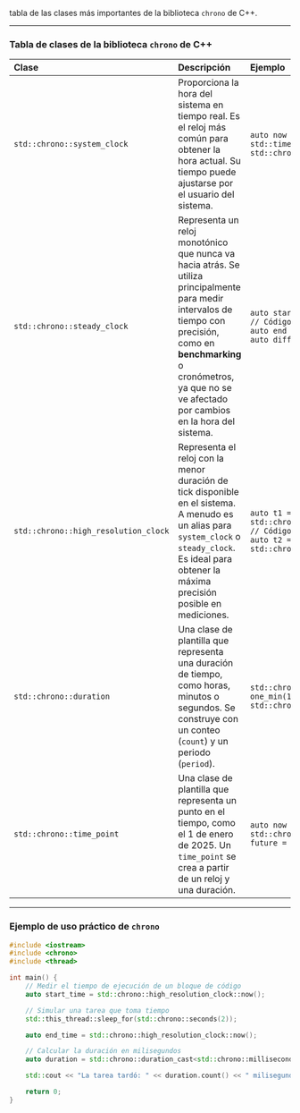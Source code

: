tabla de las clases más importantes de la biblioteca `chrono` de C++.

-----

### Tabla de clases de la biblioteca `chrono` de C++

| Clase | Descripción | Ejemplo |
| :--- | :--- | :--- |
| `std::chrono::system_clock` | Proporciona la hora del sistema en tiempo real. Es el reloj más común para obtener la hora actual. Su tiempo puede ajustarse por el usuario del sistema. | `auto now = std::chrono::system_clock::now();` <br> `std::time_t now_c = std::chrono::system_clock::to_time_t(now);` |
| `std::chrono::steady_clock` | Representa un reloj monotónico que nunca va hacia atrás. Se utiliza principalmente para medir intervalos de tiempo con precisión, como en **benchmarking** o cronómetros, ya que no se ve afectado por cambios en la hora del sistema. | `auto start = std::chrono::steady_clock::now();` <br> `// Código a medir` <br> `auto end = std::chrono::steady_clock::now();` <br> `auto diff = end - start;` |
| `std::chrono::high_resolution_clock` | Representa el reloj con la menor duración de tick disponible en el sistema. A menudo es un alias para `system_clock` o `steady_clock`. Es ideal para obtener la máxima precisión posible en mediciones. | `auto t1 = std::chrono::high_resolution_clock::now();` <br> `// Código a medir` <br> `auto t2 = std::chrono::high_resolution_clock::now();` |
| `std::chrono::duration` | Una clase de plantilla que representa una duración de tiempo, como horas, minutos o segundos. Se construye con un conteo (`count`) y un periodo (`period`). | `std::chrono::duration<double, std::ratio<60>> one_min(1.0);` <br> `std::chrono::seconds s(10);` |
| `std::chrono::time_point` | Una clase de plantilla que representa un punto en el tiempo, como el 1 de enero de 2025. Un `time_point` se crea a partir de un reloj y una duración. | `auto now = std::chrono::steady_clock::now();` <br> `std::chrono::time_point<std::chrono::steady_clock> future = now + std::chrono::seconds(10);` |

-----

### Ejemplo de uso práctico de `chrono`

```cpp
#include <iostream>
#include <chrono>
#include <thread>

int main() {
    // Medir el tiempo de ejecución de un bloque de código
    auto start_time = std::chrono::high_resolution_clock::now();

    // Simular una tarea que toma tiempo
    std::this_thread::sleep_for(std::chrono::seconds(2));

    auto end_time = std::chrono::high_resolution_clock::now();

    // Calcular la duración en milisegundos
    auto duration = std::chrono::duration_cast<std::chrono::milliseconds>(end_time - start_time);

    std::cout << "La tarea tardó: " << duration.count() << " milisegundos." << std::endl;

    return 0;
}
```
